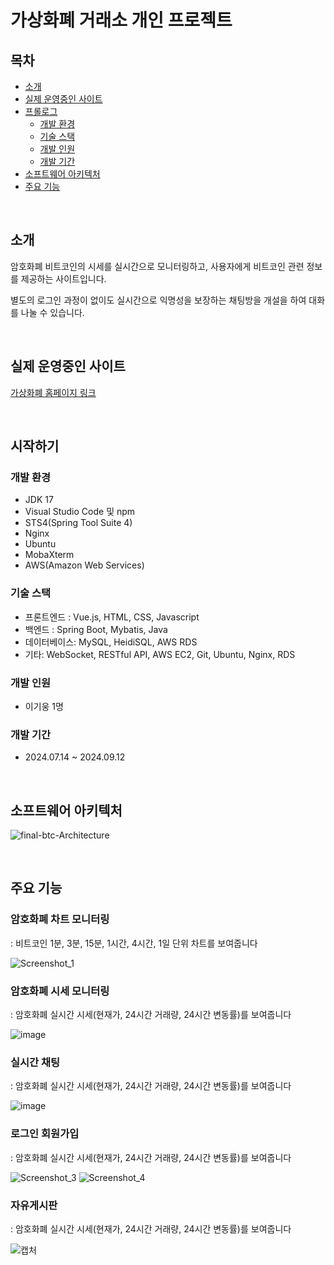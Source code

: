 # 가상화폐 거래소 개인 프로젝트

## 목차
- [소개](#소개)
- [실제 운영중인 사이트](#실제-운영중인-사이트)
- [프롤로그](#프롤로그)
  - [개발 환경](#개발-환경)
  - [기술 스택](#기술-스택)
  - [개발 인원](#개발-인원)
  - [개발 기간](#개발-기간)
- [소프트웨어 아키텍처](#소프트웨어-아키텍처)
- [주요 기능](#주요-기능)


&nbsp;&nbsp;&nbsp;&nbsp;

## 소개

암호화폐 비트코인의 시세를 실시간으로 모니터링하고, 사용자에게 비트코인 관련 정보를 제공하는 사이트입니다.

별도의 로그인 과정이 없이도 실시간으로 익명성을 보장하는 채팅방을 개설을 하여 대화를 나눌 수 있습니다.

&nbsp;&nbsp;&nbsp;&nbsp;

## 실제 운영중인 사이트
[가상화폐 홈페이지 링크](http://3.34.231.185/)

&nbsp;&nbsp;&nbsp;&nbsp;
## 시작하기

### 개발 환경
- JDK 17 
- Visual Studio Code 및 npm
- STS4(Spring Tool Suite 4)
- Nginx
- Ubuntu
- MobaXterm
- AWS(Amazon Web Services)

### 기술 스택

- 프론트엔드 : Vue.js, HTML, CSS, Javascript
- 백엔드 : Spring Boot, Mybatis, Java
- 데이터베이스: MySQL, HeidiSQL, AWS RDS
- 기타: WebSocket, RESTful API, AWS EC2, Git, Ubuntu, Nginx, RDS

### 개발 인원
 - 이기웅 1명

### 개발 기간
 - 2024.07.14 ~ 2024.09.12

&nbsp;&nbsp;&nbsp;&nbsp;


## 소프트웨어 아키텍처

![final-btc-Architecture](https://github.com/user-attachments/assets/1df5f936-d9af-47e5-a826-20935c665ef4)


&nbsp;&nbsp;&nbsp;&nbsp;

## 주요 기능

### 암호화폐 차트 모니터링 
: 비트코인 1분, 3분, 15분, 1시간, 4시간, 1일 단위 차트를 보여줍니다 

![Screenshot_1](https://github.com/user-attachments/assets/22eab6d8-b7e0-4a9e-b13e-571d6ea07448)  


### 암호화폐 시세 모니터링                                                               
: 암호화폐 실시간 시세(현재가, 24시간 거래량, 24시간 변동률)를 보여줍니다

![image](https://github.com/user-attachments/assets/8c838a03-6f98-4502-b11b-6df4b232f335)


### 실시간 채팅 
: 암호화폐 실시간 시세(현재가, 24시간 거래량, 24시간 변동률)를 보여줍니다

![image](https://github.com/user-attachments/assets/5ec6d869-4de7-4f82-954f-577c8174ebc2)

### 로그인 회원가입
: 암호화폐 실시간 시세(현재가, 24시간 거래량, 24시간 변동률)를 보여줍니다

![Screenshot_3](https://github.com/user-attachments/assets/34b0efc3-808b-447e-85a2-42c2e6628382) ![Screenshot_4](https://github.com/user-attachments/assets/e87334ed-61ce-4ecb-9901-6f008c6305b0)


### 자유게시판 
: 암호화폐 실시간 시세(현재가, 24시간 거래량, 24시간 변동률)를 보여줍니다

![캡처](https://github.com/user-attachments/assets/d2e5c674-a9ec-4d23-b981-ff0a7011fd63)

&nbsp;&nbsp;&nbsp;&nbsp;


